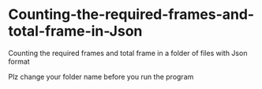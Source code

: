 # Counting-the-required-frames-and-total-frame-in-Json
Counting the required frames and total frame in a folder of files with Json format

Plz change your folder name before you run the program
